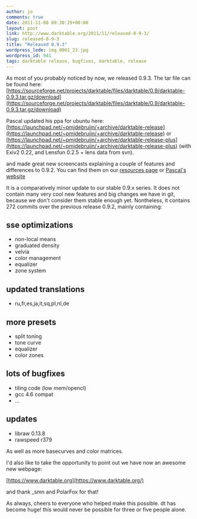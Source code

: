 ```yaml
---
author: jo
comments: true
date: 2011-11-08 09:30:29+00:00
layout: post
link: http://www.darktable.org/2011/11/released-0-9-3/
slug: released-0-9-3
title: "Released 0.9.3"
wordpress_lede: img_0001_23.jpg
wordpress_id: 941
tags: darktable release, bugfixes, darktable, release
---
```


As most of you probably noticed by now, we released 0.9.3. The tar file can be found here:
[https://sourceforge.net/projects/darktable/files/darktable/0.9/darktable-0.9.3.tar.gz/download](https://sourceforge.net/projects/darktable/files/darktable/0.9/darktable-0.9.3.tar.gz/download)

Pascal updated his ppa for ubuntu here:
[https://launchpad.net/~pmjdebruijn/+archive/darktable-release](https://launchpad.net/~pmjdebruijn/+archive/darktable-release) or
[https://launchpad.net/~pmjdebruijn/+archive/darktable-release-plus](https://launchpad.net/~pmjdebruijn/+archive/darktable-release-plus) (with Exiv2 0.22, and Lensfun 0.2.5 + lens data from svn).

and made great new screencasts explaining a couple of features and differences to 0.9.2. You can find them on our [resources page]({filename}/pages/resources/resources.md) or [Pascal's website](https://encrypted.pcode.nl/blog/2011/11/05/darktable-0-9-screencast-library-addition/)

It is a comparatively minor update to our stable 0.9.x series. It does not contain many very cool new features and big changes we have in git, because we don't consider them stable enough yet. Nontheless, it contains 272 commits over the previous release 0.9.2, mainly containing:

## sse optimizations

* non-local means
* graduated density
* velvia
* color management
* equalizer
* zone system

## updated translations

* ru,fr,es,ja,it,sq,pl,nl,de

## more presets

* split toning
* tone curve
* equalizer
* color zones

## lots of bugfixes

* tiling code (low mem/opencl)
* gcc 4.6 compat
* ...

## updates

* libraw 0.13.8
* rawspeed r379

As well as more basecurves and color matrices.

I'd also like to take the opportunity to point out we have now an awesome new webpage:

[https://www.darktable.org](https://www.darktable.org/)

and thank _smn and PolarFox for that!

As always, cheers to everyone who helped make this possible. dt has become huge! this would never be possible for three or five people alone.

